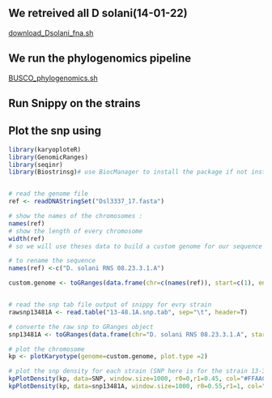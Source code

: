 ## We retreived all D solani(14-01-22)
[download_Dsolani_fna.sh](download_Dsolani_fna.sh)

## We run the phylogenomics pipeline
[BUSCO_phylogenomics.sh](BUSCO_phylogenomics.sh)


## Run Snippy on the strains


## Plot the snp using

````R
library(karyoploteR)
library(GenomicRanges)
library(seqinr)
library(Biostrinsg)# use BiocManager to install the package if not installed


# read the genome file
ref <- readDNAStringSet("Dsl3337_17.fasta")

# show the names of the chromosomes :
names(ref)
# show the length of every chromosome
width(ref)
# so we will use theses data to build a custom genome for our sequence using toGranges

# to rename the sequence
names(ref) <-c("D. solani RNS 08.23.3.1.A")

custom.genome <- toGRanges(data.frame(chr=c(names(ref)), start=c(1), end=c(width(ref))))


# read the snp tab file output of snippy for evry strain
rawsnp13481A <- read.table("13-48.1A.snp.tab", sep="\t", header=T)

# converte the raw snp to GRanges object
snp13481A <- toGRanges(data.frame(chr="D. solani RNS 08.23.3.1.A", start=rawsnp13481A$POS, end=rawsnp13481A$POS+1)

# plot the chromosome
kp <- plotKaryotype(genome=custom.genome, plot.type =2)

# plot the snp density for each strain (SNP here is for the strain 13-31...)
kpPlotDensity(kp, data=SNP, window.size=1000, r0=0,r1=0.45, col="#FFAACB")
kpPlotDensity(kp, data=snp13481A, window.size=1000, r0=0.55,r1=1, col="red")


